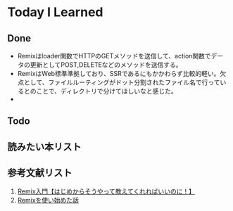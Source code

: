 # Today I Learned

## Done
- Remixはloader関数でHTTPのGETメソッドを送信して、action関数でデータの更新としてPOST,DELETEなどのメソッドを送信する。
- RemixはWeb標準準拠しており、SSRであるにもかかわらず比較的軽い。欠点として、ファイルルーティングがドット分割されたファイル名で行っているとのことで、ディレクトリで分けてほしいなと感じた。
- 

## Todo

## 読みたい本リスト

## 参考文献リスト
1. [Remix入門【はじめからそうやって教えてくれればいいのに！】](https://zenn.dev/ak/articles/cef68c1b67a314)
2. [Remixを使い始めた話](https://tech.mfkessai.co.jp/2024/03/remix/)